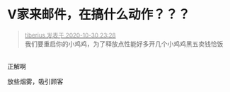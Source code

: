 # V家来邮件，在搞什么动作？？？


<div class="quote"><blockquote><font size="2"><a href="https://www.hostloc.com/forum.php?mod=redirect&amp;goto=findpost&amp;pid=9378803&amp;ptid=760428" target="_blank"><font color="#999999">tiberius 发表于 2020-10-30 23:28</font></a></font><br />
我们要重启你的小鸡鸡，为了释放点性能好多开几个小鸡鸡黑五卖钱恰饭</blockquote></div><br />
正解啊

放些烟雾，吸引顾客
